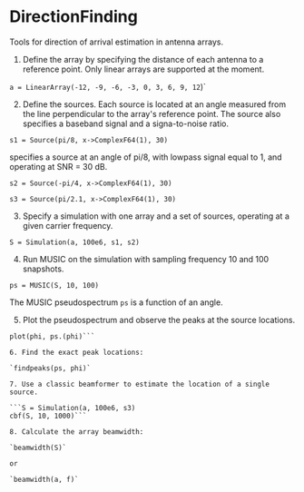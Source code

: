 # DirectionFinding

Tools for direction of arrival estimation in antenna arrays.

1. Define the array by specifying the distance of each antenna to a reference point.
Only linear arrays are supported at the moment.

`a = LinearArray(-12, -9, -6, -3, 0, 3, 6, 9, 12`)`

2. Define the sources. Each source is located at an angle measured from the line
perpendicular to the array's reference point. The source also specifies a baseband
signal and a signa-to-noise ratio.

`s1 = Source(pi/8, x->ComplexF64(1), 30)`

specifies a source at an angle of pi/8, with lowpass signal equal to 1, and
operating at SNR = 30 dB.

`s2 = Source(-pi/4, x->ComplexF64(1), 30)`

`s3 = Source(pi/2.1, x->ComplexF64(1), 30)`

3. Specify a simulation with one array and a set of sources, operating at a given
carrier frequency.

`S = Simulation(a, 100e6, s1, s2)`

4. Run MUSIC on the simulation with sampling frequency 10 and 100 snapshots.

`ps = MUSIC(S, 10, 100)`

The MUSIC pseudospectrum `ps` is a function of an angle.

5. Plot the pseudospectrum and observe the peaks at the source locations.

```phi = range(-pi/2, pi/2, length=1000)
plot(phi, ps.(phi)```

6. Find the exact peak locations:

`findpeaks(ps, phi)`

7. Use a classic beamformer to estimate the location of a single source.

```S = Simulation(a, 100e6, s3)
cbf(S, 10, 1000)```

8. Calculate the array beamwidth:

`beamwidth(S)`

or

`beamwidth(a, f)`
